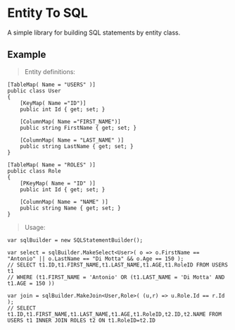 # Entity To SQL

A simple library for building SQL statements by entity class.

## Example

> Entity definitions:

    [TableMap( Name = "USERS" )]
    public class User
    {
        [KeyMap( Name ="ID")]
        public int Id { get; set; }

        [ColumnMap( Name ="FIRST_NAME")]
        public string FirstName { get; set; }

        [ColumnMap( Name = "LAST_NAME" )]
        public string LastName { get; set; }
    }

    [TableMap( Name = "ROLES" )]
    public class Role
    {
        [PKeyMap( Name = "ID" )]
        public int Id { get; set; }

        [ColumnMap( Name = "NAME" )]
        public string Name { get; set; }
    }

> Usage:

    var sqlBuilder = new SQLStatementBuilder();

    var select = sqlBuilder.MakeSelect<User>( o => o.FirstName == "Antonio" || o.LastName == "Di Motta" && o.Age == 150 );
    // SELECT t1.ID,t1.FIRST_NAME,t1.LAST_NAME,t1.AGE,t1.RoleID FROM USERS t1
    // WHERE (t1.FIRST_NAME = 'Antonio' OR (t1.LAST_NAME = 'Di Motta' AND t1.AGE = 150 ))

    var join = sqlBuilder.MakeJoin<User,Role>( (u,r) => u.Role.Id == r.Id );
    // SELECT t1.ID,t1.FIRST_NAME,t1.LAST_NAME,t1.AGE,t1.RoleID,t2.ID,t2.NAME FROM USERS t1 INNER JOIN ROLES t2 ON t1.RoleID=t2.ID
